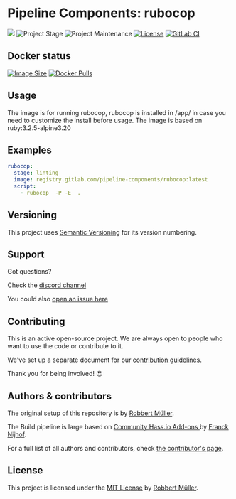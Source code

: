 # Pipeline Components: rubocop

[![][gitlab-repo-shield]][repository]
![Project Stage][project-stage-shield]
![Project Maintenance][maintenance-shield]
[![License][license-shield]](LICENSE)
[![GitLab CI][gitlabci-shield]][gitlabci]

## Docker status

[![Image Size][size-shield]][dockerhub]
[![Docker Pulls][pulls-shield]][dockerhub]

## Usage

The image is for running rubocop, rubocop is installed in /app/ in case you need to customize the install before usage.
The image is based on ruby:3.2.5-alpine3.20

## Examples

```yaml
rubocop:
  stage: linting
  image: registry.gitlab.com/pipeline-components/rubocop:latest
  script:
    - rubocop  -P -E  .

```

## Versioning

This project uses [Semantic Versioning][semver] for its version numbering.

## Support

Got questions?

Check the [discord channel][discord]

You could also [open an issue here][issue]

## Contributing

This is an active open-source project. We are always open to people who want to
use the code or contribute to it.

We've set up a separate document for our [contribution guidelines][contributing-link].

Thank you for being involved! 😍

## Authors & contributors

The original setup of this repository is by [Robbert Müller][mjrider].

The Build pipeline is large based on [Community Hass.io Add-ons
][hassio-addons] by [Franck Nijhof][frenck].

For a full list of all authors and contributors,
check [the contributor's page][contributors].

## License

This project is licensed under the [MIT License](./LICENSE) by [Robbert Müller][mjrider].

[contributing-link]: https://pipeline-components.dev/contributing/
[contributors]: https://gitlab.com/pipeline-components/rubocop/-/graphs/main
[discord]: https://discord.gg/vhxWFfP
[dockerhub]: https://hub.docker.com/r/pipelinecomponents/rubocop
[frenck]: https://github.com/frenck
[gitlab-repo-shield]: https://img.shields.io/badge/Source-Gitlab-orange.svg?logo=gitlab
[gitlabci-shield]: https://img.shields.io/gitlab/pipeline/pipeline-components/rubocop.svg
[gitlabci]: https://gitlab.com/pipeline-components/rubocop/-/commits/main
[hassio-addons]: https://github.com/hassio-addons
[issue]: https://gitlab.com/pipeline-components/rubocop/issues
[license-shield]: https://img.shields.io/badge/License-MIT-green.svg
[maintenance-shield]: https://img.shields.io/maintenance/yes/2025.svg
[mjrider]: https://gitlab.com/mjrider
[project-stage-shield]: https://img.shields.io/badge/project%20stage-production%20ready-brightgreen.svg
[pulls-shield]: https://img.shields.io/docker/pulls/pipelinecomponents/rubocop.svg?logo=docker
[repository]: https://gitlab.com/pipeline-components/rubocop
[semver]: http://semver.org/spec/v2.0.0.html
[size-shield]: https://img.shields.io/docker/image-size/pipelinecomponents/rubocop.svg?logo=docker

